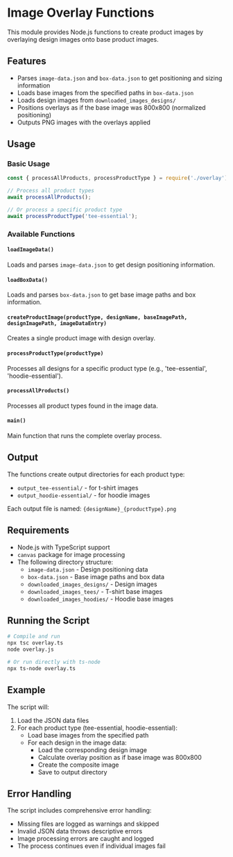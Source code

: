 # Image Overlay Functions

This module provides Node.js functions to create product images by overlaying design images onto base product images.

## Features

- Parses `image-data.json` and `box-data.json` to get positioning and sizing information
- Loads base images from the specified paths in `box-data.json`
- Loads design images from `downloaded_images_designs/`
- Positions overlays as if the base image was 800x800 (normalized positioning)
- Outputs PNG images with the overlays applied

## Usage

### Basic Usage

```javascript
const { processAllProducts, processProductType } = require('./overlay');

// Process all product types
await processAllProducts();

// Or process a specific product type
await processProductType('tee-essential');
```

### Available Functions

#### `loadImageData()`
Loads and parses `image-data.json` to get design positioning information.

#### `loadBoxData()`
Loads and parses `box-data.json` to get base image paths and box information.

#### `createProductImage(productType, designName, baseImagePath, designImagePath, imageDataEntry)`
Creates a single product image with design overlay.

#### `processProductType(productType)`
Processes all designs for a specific product type (e.g., 'tee-essential', 'hoodie-essential').

#### `processAllProducts()`
Processes all product types found in the image data.

#### `main()`
Main function that runs the complete overlay process.

## Output

The functions create output directories for each product type:
- `output_tee-essential/` - for t-shirt images
- `output_hoodie-essential/` - for hoodie images

Each output file is named: `{designName}_{productType}.png`

## Requirements

- Node.js with TypeScript support
- `canvas` package for image processing
- The following directory structure:
  - `image-data.json` - Design positioning data
  - `box-data.json` - Base image paths and box data
  - `downloaded_images_designs/` - Design images
  - `downloaded_images_tees/` - T-shirt base images
  - `downloaded_images_hoodies/` - Hoodie base images

## Running the Script

```bash
# Compile and run
npx tsc overlay.ts
node overlay.js

# Or run directly with ts-node
npx ts-node overlay.ts
```

## Example

The script will:
1. Load the JSON data files
2. For each product type (tee-essential, hoodie-essential):
   - Load base images from the specified path
   - For each design in the image data:
     - Load the corresponding design image
     - Calculate overlay position as if base image was 800x800
     - Create the composite image
     - Save to output directory

## Error Handling

The script includes comprehensive error handling:
- Missing files are logged as warnings and skipped
- Invalid JSON data throws descriptive errors
- Image processing errors are caught and logged
- The process continues even if individual images fail 